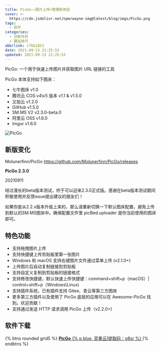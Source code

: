 ```yaml
---
title: PicGo——图片上传+管理新体验
cover: >-
  https://cdn.jsdelivr.net/npm/wayne-img@latest/blog/imgs/PicGo.png
tags:
  - 软件
categories:
  - 日新月异
  - 建站技巧
abbrlink: cfbb1853
date: 2021-09-13 21:25:53
updated: 2021-09-13 21:25:53
---
```

PicGo: 一个用于快速上传图片并获取图片 URL 链接的工具

PicGo 本体支持如下图床：

- 七牛图床 v1.0
- 腾讯云 COS v4\v5 版本 v1.1 & v1.5.0
- 又拍云 v1.2.0
- GitHub v1.5.0
- SM.MS V2 v2.3.0-beta.0
- 阿里云 OSS v1.6.0
- Imgur v1.6.0

 ![PicGo](https://cdn.jsdelivr.net/npm/wayne-img@latest/blog/imgs/PicGo.png) 

## 新版变化
Molunerfinn/PicGo
https://github.com/Molunerfinn/PicGo/releases

 **PicGo 2.3.0** 

20210911

经过漫长的beta版本测试，终于可以迎来2.3.0正式版。感谢在beta版本测试期间积极使用并反馈issue提出建议的朋友们！

如果你是从2.2.x版本升级上来的，那么请重新切换一下默认图床配置，避免上传到默认的SM.MS图床中。确保配置文件里 picBed.uploader 是你当前使用的图床即可。

## 特色功能

- 支持拖拽图片上传
- 支持快捷键上传剪贴板里第一张图片
- Windows 和 macOS 支持右键图片文件通过菜单上传 (v2.1.0+)
- 上传图片后自动复制链接到剪贴板
- 支持自定义复制到剪贴板的链接格式
- 支持修改快捷键，默认快速上传快捷键：command+shift+p（macOS）| control+shift+p（Windows\Linux)
- 支持插件系统，已有插件支持 Gitee、青云等第三方图床
- 更多第三方插件以及使用了 PicGo 底层的应用可以在 Awesome-PicGo 找到。欢迎贡献！
- 支持通过发送 HTTP 请求调用 PicGo 上传（v2.2.0+)

## 软件下载

{% btns rounded grid5 %}
<a href='https://waynewu.lanzoui.com/b016repyd'>
  <i class='fas fa-download'></i>
  <b>PicGo</b>
  {% p blue, 蓝奏云|提取码：g8sr %}
</a>
{% endbtns %}